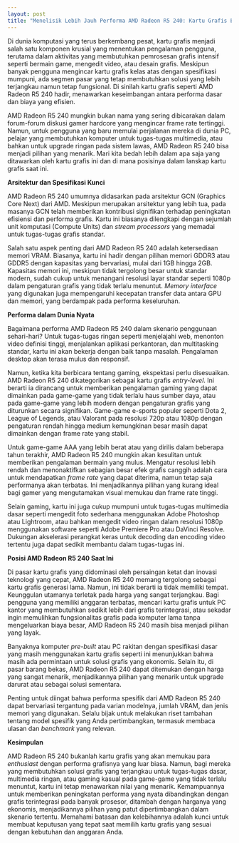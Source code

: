 ```yaml
---
layout: post
title: "Menelisik Lebih Jauh Performa AMD Radeon R5 240: Kartu Grafis Entry-Level yang Masih Relevan"
---
```


Di dunia komputasi yang terus berkembang pesat, kartu grafis menjadi salah satu komponen krusial yang menentukan pengalaman pengguna, terutama dalam aktivitas yang membutuhkan pemrosesan grafis intensif seperti bermain game, mengedit video, atau desain grafis. Meskipun banyak pengguna mengincar kartu grafis kelas atas dengan spesifikasi mumpuni, ada segmen pasar yang tetap membutuhkan solusi yang lebih terjangkau namun tetap fungsional. Di sinilah kartu grafis seperti AMD Radeon R5 240 hadir, menawarkan keseimbangan antara performa dasar dan biaya yang efisien.

AMD Radeon R5 240 mungkin bukan nama yang sering dibicarakan dalam forum-forum diskusi gamer hardcore yang mengincar frame rate tertinggi. Namun, untuk pengguna yang baru memulai perjalanan mereka di dunia PC, pelajar yang membutuhkan komputer untuk tugas-tugas multimedia, atau bahkan untuk upgrade ringan pada sistem lawas, AMD Radeon R5 240 bisa menjadi pilihan yang menarik. Mari kita bedah lebih dalam apa saja yang ditawarkan oleh kartu grafis ini dan di mana posisinya dalam lanskap kartu grafis saat ini.

**Arsitektur dan Spesifikasi Kunci**

AMD Radeon R5 240 umumnya didasarkan pada arsitektur GCN (Graphics Core Next) dari AMD. Meskipun merupakan arsitektur yang lebih tua, pada masanya GCN telah memberikan kontribusi signifikan terhadap peningkatan efisiensi dan performa grafis. Kartu ini biasanya dilengkapi dengan sejumlah unit komputasi (Compute Units) dan *stream processors* yang memadai untuk tugas-tugas grafis standar.

Salah satu aspek penting dari AMD Radeon R5 240 adalah ketersediaan memori VRAM. Biasanya, kartu ini hadir dengan pilihan memori GDDR3 atau GDDR5 dengan kapasitas yang bervariasi, mulai dari 1GB hingga 2GB. Kapasitas memori ini, meskipun tidak tergolong besar untuk standar modern, sudah cukup untuk menangani resolusi layar standar seperti 1080p dalam pengaturan grafis yang tidak terlalu menuntut. *Memory interface* yang digunakan juga mempengaruhi kecepatan transfer data antara GPU dan memori, yang berdampak pada performa keseluruhan.

**Performa dalam Dunia Nyata**

Bagaimana performa AMD Radeon R5 240 dalam skenario penggunaan sehari-hari? Untuk tugas-tugas ringan seperti menjelajahi web, menonton video definisi tinggi, menjalankan aplikasi perkantoran, dan multitasking standar, kartu ini akan bekerja dengan baik tanpa masalah. Pengalaman desktop akan terasa mulus dan responsif.

Namun, ketika kita berbicara tentang gaming, ekspektasi perlu disesuaikan. AMD Radeon R5 240 dikategorikan sebagai kartu grafis *entry-level*. Ini berarti ia dirancang untuk memberikan pengalaman gaming yang dapat dimainkan pada game-game yang tidak terlalu haus sumber daya, atau pada game-game yang lebih modern dengan pengaturan grafis yang diturunkan secara signifikan. Game-game e-sports populer seperti Dota 2, League of Legends, atau Valorant pada resolusi 720p atau 1080p dengan pengaturan rendah hingga medium kemungkinan besar masih dapat dimainkan dengan frame rate yang stabil.

Untuk game-game AAA yang lebih berat atau yang dirilis dalam beberapa tahun terakhir, AMD Radeon R5 240 mungkin akan kesulitan untuk memberikan pengalaman bermain yang mulus. Mengatur resolusi lebih rendah dan menonaktifkan sebagian besar efek grafis canggih adalah cara untuk mendapatkan *frame rate* yang dapat diterima, namun tetap saja performanya akan terbatas. Ini menjadikannya pilihan yang kurang ideal bagi gamer yang mengutamakan visual memukau dan frame rate tinggi.

Selain gaming, kartu ini juga cukup mumpuni untuk tugas-tugas multimedia dasar seperti mengedit foto sederhana menggunakan Adobe Photoshop atau Lightroom, atau bahkan mengedit video ringan dalam resolusi 1080p menggunakan software seperti Adobe Premiere Pro atau DaVinci Resolve. Dukungan akselerasi perangkat keras untuk decoding dan encoding video tertentu juga dapat sedikit membantu dalam tugas-tugas ini.

**Posisi AMD Radeon R5 240 Saat Ini**

Di pasar kartu grafis yang didominasi oleh persaingan ketat dan inovasi teknologi yang cepat, AMD Radeon R5 240 memang tergolong sebagai kartu grafis generasi lama. Namun, ini tidak berarti ia tidak memiliki tempat. Keunggulan utamanya terletak pada harga yang sangat terjangkau. Bagi pengguna yang memiliki anggaran terbatas, mencari kartu grafis untuk PC kantor yang membutuhkan sedikit lebih dari grafis terintegrasi, atau sekadar ingin memulihkan fungsionalitas grafis pada komputer lama tanpa mengeluarkan biaya besar, AMD Radeon R5 240 masih bisa menjadi pilihan yang layak.

Banyaknya komputer *pre-built* atau PC rakitan dengan spesifikasi dasar yang masih menggunakan kartu grafis seperti ini menunjukkan bahwa masih ada permintaan untuk solusi grafis yang ekonomis. Selain itu, di pasar barang bekas, AMD Radeon R5 240 dapat ditemukan dengan harga yang sangat menarik, menjadikannya pilihan yang menarik untuk upgrade darurat atau sebagai solusi sementara.

Penting untuk diingat bahwa performa spesifik dari AMD Radeon R5 240 dapat bervariasi tergantung pada varian modelnya, jumlah VRAM, dan jenis memori yang digunakan. Selalu bijak untuk melakukan riset tambahan tentang model spesifik yang Anda pertimbangkan, termasuk membaca ulasan dan *benchmark* yang relevan.

**Kesimpulan**

AMD Radeon R5 240 bukanlah kartu grafis yang akan memukau para *enthusiast* dengan performa grafisnya yang luar biasa. Namun, bagi mereka yang membutuhkan solusi grafis yang terjangkau untuk tugas-tugas dasar, multimedia ringan, atau gaming kasual pada game-game yang tidak terlalu menuntut, kartu ini tetap menawarkan nilai yang menarik. Kemampuannya untuk memberikan peningkatan performa yang nyata dibandingkan dengan grafis terintegrasi pada banyak prosesor, ditambah dengan harganya yang ekonomis, menjadikannya pilihan yang patut dipertimbangkan dalam skenario tertentu. Memahami batasan dan kelebihannya adalah kunci untuk membuat keputusan yang tepat saat memilih kartu grafis yang sesuai dengan kebutuhan dan anggaran Anda.
